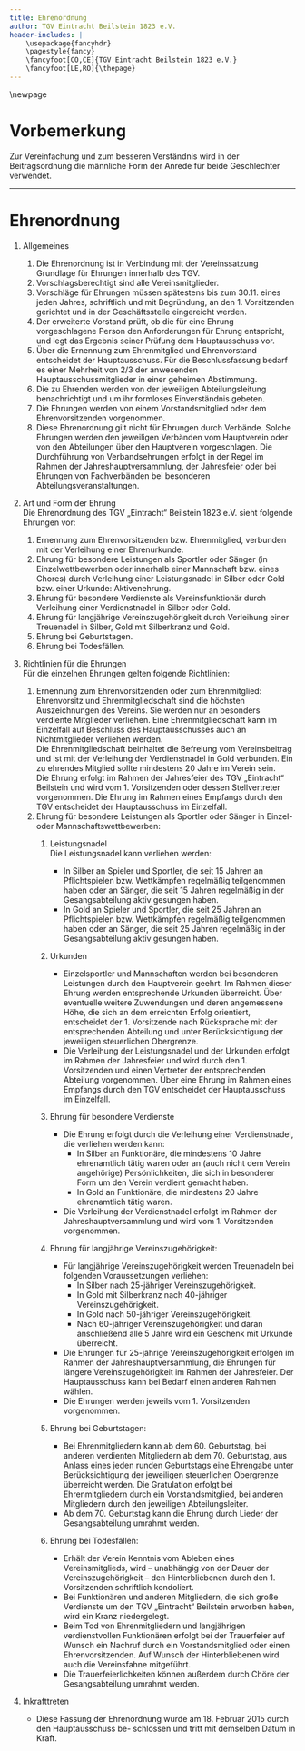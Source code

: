 ```yaml
---
title: Ehrenordnung
author: TGV Eintracht Beilstein 1823 e.V.
header-includes: |
    \usepackage{fancyhdr}
    \pagestyle{fancy}
    \fancyfoot[CO,CE]{TGV Eintracht Beilstein 1823 e.V.}
    \fancyfoot[LE,RO]{\thepage}
---
```


\newpage

Vorbemerkung
============

Zur Vereinfachung und zum besseren Verständnis wird in der Beitragsordnung die männliche Form der Anrede für beide Geschlechter verwendet.

* * *

Ehrenordnung
============

1.  Allgemeines
    1.  Die Ehrenordnung ist in Verbindung mit der Vereinssatzung Grundlage für Ehrungen innerhalb des TGV.
    2.  Vorschlagsberechtigt sind alle Vereinsmitglieder.
    3.  Vorschläge für Ehrungen müssen spätestens bis zum 30.11. eines jeden Jahres, schriftlich und mit Begründung, an den 1. Vorsitzenden gerichtet und in der Geschäftsstelle eingereicht werden.
    4.  Der erweiterte Vorstand prüft, ob die für eine Ehrung vorgeschlagene Person den Anforderungen für Ehrung entspricht, und legt das Ergebnis seiner Prüfung dem Hauptausschuss vor.
    5.  Über die Ernennung zum Ehrenmitglied und Ehrenvorstand entscheidet der Hauptausschuss. Für die Beschlussfassung bedarf es einer Mehrheit von 2/3 der anwesenden Hauptausschussmitglieder in einer geheimen Abstimmung.
    6.  Die zu Ehrenden werden von der jeweiligen Abteilungsleitung benachrichtigt und um ihr formloses Einverständnis gebeten.
    7.  Die Ehrungen werden von einem Vorstandsmitglied oder dem Ehrenvorsitzenden vorgenommen.
    8.  Diese Ehrenordnung gilt nicht für Ehrungen durch Verbände. Solche Ehrungen werden den jeweiligen Verbänden vom Hauptverein oder von den Abteilungen über den Hauptverein vorgeschlagen. Die Durchführung von Verbandsehrungen erfolgt in der Regel im Rahmen der Jahreshauptversammlung, der Jahresfeier oder bei Ehrungen von Fachverbänden bei besonderen Abteilungsveranstaltungen.
2.  Art und Form der Ehrung  
    Die Ehrenordnung des TGV „Eintracht“ Beilstein 1823 e.V. sieht folgende Ehrungen vor:
    
    1.  Ernennung zum Ehrenvorsitzenden bzw. Ehrenmitglied, verbunden mit der Verleihung einer Ehrenurkunde.
    2.  Ehrung für besondere Leistungen als Sportler oder Sänger (in Einzelwettbewerben oder innerhalb einer Mannschaft bzw. eines Chores) durch Verleihung einer Leistungsnadel in Silber oder Gold bzw. einer Urkunde: Aktivenehrung.
    3.  Ehrung für besondere Verdienste als Vereinsfunktionär durch Verleihung einer Verdienstnadel in Silber oder Gold.
    4.  Ehrung für langjährige Vereinszugehörigkeit durch Verleihung einer Treuenadel in Silber, Gold mit Silberkranz und Gold.
    5.  Ehrung bei Geburtstagen.
    6.  Ehrung bei Todesfällen.
3.  Richtlinien für die Ehrungen  
    Für die einzelnen Ehrungen gelten folgende Richtlinien:
    
    1.  Ernennung zum Ehrenvorsitzenden oder zum Ehrenmitglied:  
        Ehrenvorsitz und Ehrenmitgliedschaft sind die höchsten Auszeichnungen des Vereins. Sie werden nur an besonders verdiente Mitglieder verliehen. Eine Ehrenmitgliedschaft kann im Einzelfall auf Beschluss des Hauptausschusses auch an Nichtmitglieder verliehen werden.  
        Die Ehrenmitgliedschaft beinhaltet die Befreiung vom Vereinsbeitrag und ist mit der Verleihung der Verdienstnadel in Gold verbunden. Ein zu ehrendes Mitglied sollte mindestens 20 Jahre im Verein sein.  
        Die Ehrung erfolgt im Rahmen der Jahresfeier des TGV „Eintracht“ Beilstein und wird vom 1. Vorsitzenden oder dessen Stellvertreter vorgenommen. Die Ehrung im Rahmen eines Empfangs durch den TGV entscheidet der Hauptausschuss im Einzelfall.
    2.  Ehrung für besondere Leistungen als Sportler oder Sänger in Einzel- oder Mannschaftswettbewerben:
        1.  Leistungsnadel  
            Die Leistungsnadel kann verliehen werden:
            
            *   In Silber an Spieler und Sportler, die seit 15 Jahren an Pflichtspielen bzw. Wettkämpfen regelmäßig teilgenommen haben oder an Sänger, die seit 15 Jahren regelmäßig in der Gesangsabteilung aktiv gesungen haben.
            *   In Gold an Spieler und Sportler, die seit 25 Jahren an Pflichtspielen bzw. Wettkämpfen regelmäßig teilgenommen haben oder an Sänger, die seit 25 Jahren regelmäßig in der Gesangsabteilung aktiv gesungen haben.
        2.  Urkunden
            *   Einzelsportler und Mannschaften werden bei besonderen Leistungen durch den Hauptverein geehrt. Im Rahmen dieser Ehrung werden entsprechende Urkunden überreicht. Über eventuelle weitere Zuwendungen und deren angemessene Höhe, die sich an dem erreichten Erfolg orientiert, entscheidet der 1. Vorsitzende nach Rücksprache mit der entsprechenden Abteilung und unter Berücksichtigung der jeweiligen steuerlichen Obergrenze.
            *   Die Verleihung der Leistungsnadel und der Urkunden erfolgt im Rahmen der Jahresfeier und wird durch den 1. Vorsitzenden und einen Vertreter der entsprechenden Abteilung vorgenommen. Über eine Ehrung im Rahmen eines Empfangs durch den TGV entscheidet der Hauptausschuss im Einzelfall.
        3.  Ehrung für besondere Verdienste
            *   Die Ehrung erfolgt durch die Verleihung einer Verdienstnadel, die verliehen werden kann:
                *   In Silber an Funktionäre, die mindestens 10 Jahre ehrenamtlich tätig waren oder an (auch nicht dem Verein angehörige) Persönlichkeiten, die sich in besonderer Form um den Verein verdient gemacht haben.
                *   In Gold an Funktionäre, die mindestens 20 Jahre ehrenamtlich tätig waren.
            *   Die Verleihung der Verdienstnadel erfolgt im Rahmen der Jahreshauptversammlung und wird vom 1. Vorsitzenden vorgenommen.
        4.  Ehrung für langjährige Vereinszugehörigkeit:
            *   Für langjährige Vereinszugehörigkeit werden Treuenadeln bei folgenden Voraussetzungen verliehen:
                *   In Silber nach 25-jähriger Vereinszugehörigkeit.
                *   In Gold mit Silberkranz nach 40-jähriger Vereinszugehörigkeit.
                *   In Gold nach 50-jähriger Vereinszugehörigkeit.
                *   Nach 60-jähriger Vereinszugehörigkeit und daran anschließend alle 5 Jahre wird ein Geschenk mit Urkunde überreicht.
            *   Die Ehrungen für 25-jährige Vereinszugehörigkeit erfolgen im Rahmen der Jahreshauptversammlung, die Ehrungen für längere Vereinszugehörigkeit im Rahmen der Jahresfeier. Der Hauptausschuss kann bei Bedarf einen anderen Rahmen wählen.
            *   Die Ehrungen werden jeweils vom 1. Vorsitzenden vorgenommen.
        5.  Ehrung bei Geburtstagen:
            *   Bei Ehrenmitgliedern kann ab dem 60. Geburtstag, bei anderen verdienten Mitgliedern ab dem 70. Geburtstag, aus Anlass eines jeden runden Geburtstags eine Ehrengabe unter Berücksichtigung der jeweiligen steuerlichen Obergrenze überreicht werden. Die Gratulation erfolgt bei Ehrenmitgliedern durch ein Vorstandsmitglied, bei anderen Mitgliedern durch den jeweiligen Abteilungsleiter.
            *   Ab dem 70. Geburtstag kann die Ehrung durch Lieder der Gesangsabteilung umrahmt werden.
        6.  Ehrung bei Todesfällen:
            *   Erhält der Verein Kenntnis vom Ableben eines Vereinsmitglieds, wird – unabhängig von der Dauer der Vereinszugehörigkeit – den Hinterbliebenen durch den 1. Vorsitzenden schriftlich kondoliert.
            *   Bei Funktionären und anderen Mitgliedern, die sich große Verdienste um den TGV „Eintracht“ Beilstein erworben haben, wird ein Kranz niedergelegt.
            *   Beim Tod von Ehrenmitgliedern und langjährigen verdienstvollen Funktionären erfolgt bei der Trauerfeier auf Wunsch ein Nachruf durch ein Vorstandsmitglied oder einen Ehrenvorsitzenden. Auf Wunsch der Hinterbliebenen wird auch die Vereinsfahne mitgeführt.
            *   Die Trauerfeierlichkeiten können außerdem durch Chöre der Gesangsabteilung umrahmt werden.

5.  Inkrafttreten
    *   Diese Fassung der Ehrenordnung wurde am 18. Februar 2015 durch den Hauptausschuss be- schlossen und tritt mit demselben Datum in Kraft.


